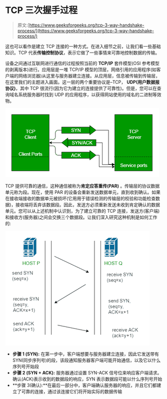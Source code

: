 # TCP 三次握手过程

> 原文:[https://www.geeksforgeeks.org/tcp-3-way-handshake-process/](https://www.geeksforgeeks.org/tcp-3-way-handshake-process/)

这也可以看作是建立 TCP 连接的一种方式。在进入细节之前，让我们看一些基础知识。TCP 代表**传输控制协议**，表示它做了一些事情来可靠地控制数据的传输。

设备之间通过互联网进行通信的过程按照当前的 **TCP/IP** 套件模型(OSI 参考模型的剥离版本)进行。应用层是一堆 TCP/IP 模型的顶层，网络引用的应用程序(如客户端的网络浏览器)从这里与服务器建立连接。从应用层，信息被传输到传输层，在这里我们的主题进入画面。这一层的两个重要协议是–TCP， **UDP(用户数据报协议)**，其中 TCP 很流行(因为它为建立的连接提供了可靠性)。但是，您可以在查询域名系统服务器时找到 UDP 的应用程序，以获得网站使用的域名的二进制等效物。

![](img/7ac0048587e88a47e8f60bc895c59c8a.png)

TCP 提供可靠的通信，这种通信被称为**肯定应答重传(PAR)** 。传输层的协议数据单元称为段。现在，使用 PAR 的设备会重新发送数据单元，直到收到确认。如果在接收端接收的数据单元被损坏(它用用于错误检测的传输层的校验和功能检查数据)，接收端将丢弃该数据段。因此，发送方必须重新发送未收到肯定确认的数据单元。您可以从上述机制中认识到，为了建立可靠的 TCP 连接，发送方(客户端)和接收方(服务器)之间会交换三个数据段。让我们深入研究这种机制是如何工作的:

![](img/8a75542d9495540eac1191f6eae33daf.png)

*   **步骤 1 (SYN):** 在第一步中，客户端想要与服务器建立连接，因此它发送带有 SYN(同步序列号)的段，该段通知服务器客户端可能开始通信，以及它以什么序列号开始段
*   **步骤 2 (SYN + ACK):** 服务器通过设置 SYN-ACK 信号位来响应客户端请求。确认(ACK)表示收到的数据段的响应，SYN 表示数据段可能以什么序列号开始
*   **步骤 3(确认):**在最后一部分中，客户端确认服务器的响应，并且它们都建立了可靠的连接，通过该连接它们将开始实际的数据传输